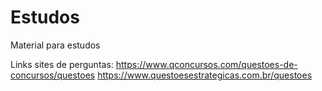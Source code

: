 # Estudos

Material para estudos

Links sites de perguntas:
https://www.qconcursos.com/questoes-de-concursos/questoes
https://www.questoesestrategicas.com.br/questoes